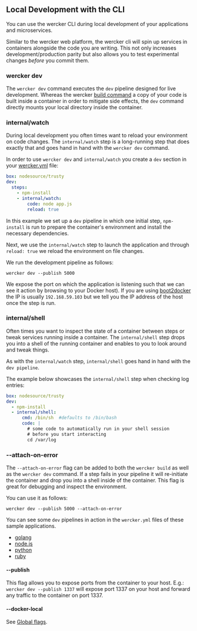 ## Local Development with the CLI

You can use the wercker CLI during local development of your
applications and microservices.

Similar to the wercker web platform, the
wercker cli will spin up services in containers alongside the code you
are writing. This not only increases
development/production parity but also allows you to test experimental
changes _before_ you commit them.

### wercker dev

The `wercker dev` command executes the `dev` pipeline designed for live
development. Whereas the wercker [build command](/docs/using-the-cli/local-builds.html) a copy of your code
is built inside a container in order to mitigate side effects,
the `dev` command directly mounts your local directory inside the
container.

### internal/watch

During local development you often times want to reload your environment
on code changes. The `internal/watch` step is a long-running step that
does exactly that and goes hand in hand with the `wercker dev` command.

In order to use `wercker dev` and `internal/watch` you create a `dev` section in your
[wercker.yml](/docs/wercker-yml/index.html) file:

```yaml
box: nodesource/trusty
dev:
  steps:
    - npm-install
    - internal/watch:
        code: node app.js
        reload: true
```

In this example we set up a `dev` pipeline in which one initial step,
`npm-install` is run to prepare the container's environment and install
the necessary dependencies.

Next, we use the `internal/watch` step to
launch the application and through `reload: true` we reload the
environment on file changes.

We run the development pipeline as follows:

```no-highlight
wercker dev --publish 5000
```

We expose the port on which the application is listening such that we
can see it action by browsing to your Docker host). If you are using
[boot2docker](http://boot2docker.io) the IP is usually `192.168.59.103`
but we tell you the IP address of the host once the step is run.

### internal/shell

Often times you want to inspect the state of a container between steps
or tweak services running inside a container. The `internal/shell` step
drops you into a shell of the running container and enables to you to
look around and tweak things.

As with the `internal/watch` step,
`internal/shell` goes hand in hand with the `dev pipeline`.

The example below showcases the `internal/shell` step when checking log
entries:

```yaml
box: nodesource/trusty
dev:
  - npm-install
  - internal/shell:
      cmd: /bin/sh  #defaults to /bin/bash
      code: |
        # some code to automatically run in your shell session
        # before you start interacting
        cd /var/log
```

### --attach-on-error

The `--attach-on-error` flag can be added to both the `wercker build` as
well as the `wercker dev` command. If a step fails in your pipeline it
will re-initiate the container and drop you into a shell inside of the
container. This flag is great for debugging and inspect the environment.

You can use it as follows:

```no-highlight
wercker dev --publish 5000 --attach-on-error
```

You can see some `dev` pipelines in action in the `wercker.yml` files of
these sample applications.

 * [golang](https://github.com/wercker/getting-started-golang)
 * [node.js](https://github.com/wercker/getting-started-nodejs)
 * [python](https://github.com/wercker/getting-started-python)
 * [ruby](https://github.com/wercker/getting-started-ruby)

#### --publish

This flag allows you to expose ports from the container to your host.  E.g.:
`wercker dev --publish 1337` will expose port 1337 on your host and forward any
traffic to the container on port 1337. 

#### --docker-local

See [Global flags](/cli/configuration/global-flags.html).
